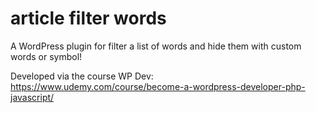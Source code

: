 # article filter words

A WordPress plugin for filter a list of words and hide them with custom words or symbol!

Developed via the course WP Dev: https://www.udemy.com/course/become-a-wordpress-developer-php-javascript/
